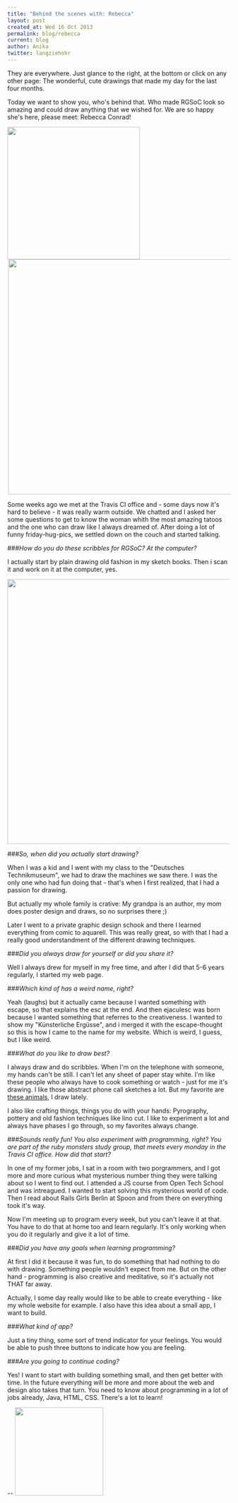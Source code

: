 ```yaml
---
title: "Behind the scenes with: Rebecca"
layout: post
created_at: Wed 16 Oct 2013
permalink: blog/rebecca
current: blog
author: Anika
twitter: langziehohr
---
```


They are everywhere. Just glance to the right, at the bottom or click on any other page: The wonderful, cute drawings that made my day for the last four months.

Today we want to show you, who's behind that. Who made RGSoC look so amazing and could draw anything that we wished for. We are so happy she's here, please meet: Rebecca Conrad!

<img src="https://f.cloud.github.com/assets/1711357/1329775/0904b3de-351e-11e3-9ee3-51dc00c26c75.jpg" width="300" style="padding-right: 2px;">
<img src="https://f.cloud.github.com/assets/1711357/1329736/2cd0fd96-351d-11e3-8efb-03b809ebee37.jpg" height="533" style="padding-left: 2px;">

Some weeks ago we met at the Travis CI office and - some days now it's hard to believe - it was really warm outside. We chatted and I asked her some questions to get to know the woman whith the most amazing tatoos and the one who can draw like I always dreamed of. After doing a lot of funny friday-hug-pics, we settled down on the couch and started talking. 

###*How do you do these scribbles for RGSoC? At the computer?*

I actually start by plain drawing old fashion in my sketch books. Then i scan it and work on it at the computer, yes.

<img src="https://f.cloud.github.com/assets/1711357/1329557/7378fa9a-3519-11e3-9875-0dc782e2148e.jpg" width="600">

###*So, when did you actually start drawing?*

When I was a kid and I went with my class to the "Deutsches Technikmuseum", we had to draw the machines we saw there. I was the only one who had fun doing that - that's when I first realized, that I had a passion for drawing. 

But actually my whole family is crative: My grandpa is an author, my mom does poster design and draws, so no surprises there ;)

Later I went to a private graphic design schook and there I learned everything from comic to aquarell. This was really great, so with that I had a really good understandment of the different drawing techniques.

###*Did you always draw for yourself or did you share it?*

Well I always drew for myself in my free time, and after I did that 5-6 years regularly, I started my web page.

###*Which kind of has a weird name, right?*

Yeah (laughs) but it actually came because I wanted something with escape, so that explains the esc at the end. And then ejaculesc was born because I wanted something that referres to the creativeness. I wanted to show my "Künsterliche Ergüsse", and i merged it with the escape-thought so this is how I came to the name for my website.
Which is weird, I guess, but I like weird.

###*What do you like to draw best?*

I always draw and do scribbles. When I'm on the telephone with someone, my hands can't be still. I can't let any sheet of paper stay white. I'm like these people who always have to cook something or watch - just for me it's drawing. I like those abstract phone call sketches a lot. But my favorite are [these animals](), I draw lately. 

I also like crafting things, things you do with your hands: Pyrography, pottery and old fashion techniques like lino cut. I like to experiment a lot and always have phases I go through, so my favorites always change.

###*Sounds really fun! You also experiment with programming, right? You are part of the ruby monsters study group, that meets every monday in the Travis CI office. How did that start?*

In one of my former jobs, I sat in a room with two porgrammers, and I got more and more curious what mysterious number thing they were talking about so I went to find out. I attended a JS course from Open Tech School and was intreagued. I wanted to start solving this mysterious world of code.
Then I read about Rails Girls Berlin at Spoon and from there on everything took it's way.

Now I'm meeting up to program every week, but you can't leave it at that. You have to do that at home too and learn regularly. It's only working when you do it regularly and give it a lot of time. 

###*Did you have any goals when learning programming?*

At first I did it because it was fun, to do something that had nothing to do with drawing. Something people wouldn't expect from me. But on the other hand - programming is also creative and meditative, so it's actually not THAT far away.

Actually, I some day really would like to be able to create everything - like my whole website for example. I also have this idea about a small app, I want to build.

###*What kind of app?*

Just a tiny thing, some sort of trend indicator for your feelings. You would be able to push three buttons to indicate how you are feeling.

###*Are you going to continue coding?*

Yes! I want to start with building something small, and then get better with time. In the future everything will be more and more about the web and design also takes that turn. You need to know about programming in a lot of jobs already, Java, HTML, CSS. There's a lot to learn!

--
<img src="https://f.cloud.github.com/assets/1711357/1329556/7375c3c0-3519-11e3-82dc-cc747d567e4a.jpg" width="200">
